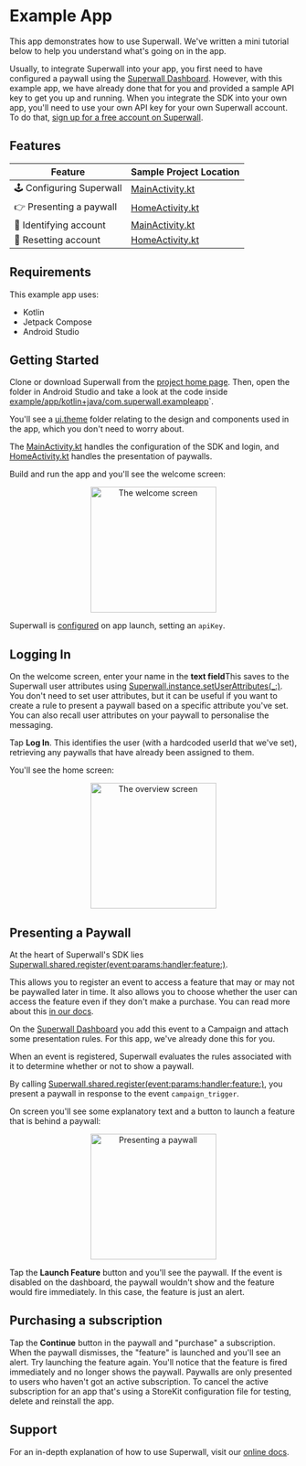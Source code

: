 # Example App

This app demonstrates how to use Superwall. We've written a mini tutorial below to help you understand what's going on in the app.

Usually, to integrate Superwall into your app, you first need to have configured a paywall using the [Superwall Dashboard](https://superwall.com/dashboard). However, with this example app, we have already done that for you and provided a sample API key to get you up and running. When you integrate the SDK into your own app, you'll need to use your own API key for your own Superwall account. To do that, [sign up for a free account on Superwall](https://superwall.com/sign-up).

## Features

Feature | Sample Project Location 
--- | ---
🕹 Configuring Superwall | [MainActivity.kt](app/src/main/java/com/superwall/exampleapp/MainActivity.kt#L54)
👉 Presenting a paywall | [HomeActivity.kt](app/src/main/java/com/superwall/exampleapp/HomeActivity.kt#L150)
👥 Identifying account | [MainActivity.kt](app/src/main/java/com/superwall/exampleapp/MainActivity.kt#L164)
👥 Resetting account | [HomeActivity.kt](app/src/main/java/com/superwall/exampleapp/HomeActivity.kt#L182)

## Requirements

This example app uses:

- Kotlin
- Jetpack Compose
- Android Studio

## Getting Started

Clone or download Superwall from the [project home page](https://github.com/superwall/Superwall-Android). Then, open the folder in Android Studio and take a look at the code inside [example/app/kotlin+java/com.superwall.exampleapp](app/src/main/java/com/superwall/exampleapp)`.

You'll see a [ui.theme](app/src/main/java/com/superwall/exampleapp/ui/theme) folder relating to the design and components used in the app, which you don't need to worry about.

The [MainActivity.kt](app/src/main/java/com/superwall/exampleapp/MainActivity.kt) handles the configuration of the SDK and login, and [HomeActivity.kt](app/src/main/java/com/superwall/exampleapp/HomeActivity.kt) handles the presentation of paywalls.

Build and run the app and you'll see the welcome screen:

<p align="center">
  <img src="https://user-images.githubusercontent.com/3296904/161958142-c2f195b9-bd43-4f4e-9521-87c6fe4238ec.png" alt="The welcome screen" width="220px" />
</p>

Superwall is [configured](app/src/main/java/com/superwall/exampleapp/MainActivity.kt#L54) on app launch, setting an `apiKey`.

## Logging In

On the welcome screen, enter your name in the **text field**This saves to the Superwall user attributes using [Superwall.instance.setUserAttributes(_:)](app/src/main/java/com/superwall/exampleapp/MainActivity.kt#L159). You don't need to set user attributes, but it can be useful if you want to create a rule to present a paywall based on a specific attribute you've set. You can also recall user attributes on your paywall to personalise the messaging.

Tap **Log In**. This identifies the user (with a hardcoded userId that we've set), retrieving any paywalls that have already been assigned to them.

You'll see the home screen:

<p align="center">
  <img src="https://user-images.githubusercontent.com/3296904/161960829-dfdc1319-571a-4784-b18f-bbb8c07f5a65.png" alt="The overview screen" width="220px" />
</p>

## Presenting a Paywall

At the heart of Superwall's SDK lies [Superwall.shared.register(event:params:handler:feature:)](app/src/main/java/com/superwall/exampleapp/HomeActivity.kt#L150).

This allows you to register an event to access a feature that may or may not be paywalled later in time. It also allows you to choose whether the user can access the feature even if they don't make a purchase. You can read more about this [in our docs](https://docs.superwall.com/docs).

On the [Superwall Dashboard](https://superwall.com/dashboard) you add this event to a Campaign and attach some presentation rules. For this app, we've already done this for you.

When an event is registered, Superwall evaluates the rules associated with it to determine whether or not to show a paywall.

By calling [Superwall.shared.register(event:params:handler:feature:)](app/src/main/java/com/superwall/exampleapp/HomeActivity.kt#L150), you present a paywall in response to the event `campaign_trigger`.

On screen you'll see some explanatory text and a button to launch a feature that is behind a paywall:

<p align="center">
  <img src="https://user-images.githubusercontent.com/3296904/161961942-2b7ccf40-83d1-47c5-8f49-6fb409b17491.png" alt="Presenting a paywall" width="220px" />
</p>

Tap the **Launch Feature** button and you'll see the paywall. If the event is disabled on the dashboard, the paywall wouldn't show and the feature would fire immediately. In this case, the feature is just an alert.

## Purchasing a subscription

Tap the **Continue** button in the paywall and "purchase" a subscription. When the paywall dismisses, the "feature" is launched and you'll see an alert. Try launching the feature again. You'll notice that the feature is fired immediately and no longer shows the paywall. Paywalls are only presented to users who haven't got an active subscription. To cancel the active subscription for an app that's using a StoreKit configuration file for testing, delete and reinstall the app.

## Support

For an in-depth explanation of how to use Superwall, visit our [online docs](https://docs.superwall.com/docs).
